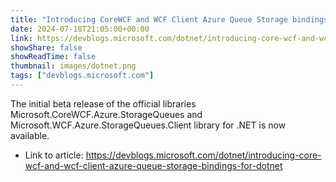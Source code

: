 ```yaml
---
title: "Introducing CoreWCF and WCF Client Azure Queue Storage bindings for .NET"
date: 2024-07-18T21:05:00+00:00
link: https://devblogs.microsoft.com/dotnet/introducing-core-wcf-and-wcf-client-azure-queue-storage-bindings-for-dotnet
showShare: false
showReadTime: false
thumbnail: images/dotnet.png
tags: ["devblogs.microsoft.com"]
---
```

The initial beta release of the official libraries Microsoft.CoreWCF.Azure.StorageQueues and Microsoft.WCF.Azure.StorageQueues.Client library for .NET is now available.

- Link to article: https://devblogs.microsoft.com/dotnet/introducing-core-wcf-and-wcf-client-azure-queue-storage-bindings-for-dotnet